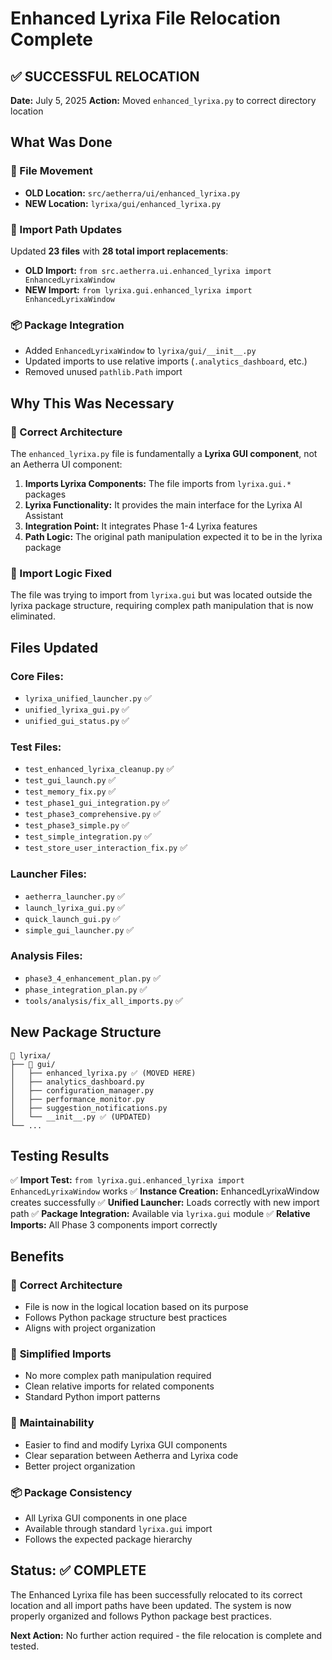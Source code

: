 # Enhanced Lyrixa File Relocation Complete

## ✅ SUCCESSFUL RELOCATION

**Date:** July 5, 2025
**Action:** Moved `enhanced_lyrixa.py` to correct directory location

## What Was Done

### 📁 File Movement
- **OLD Location:** `src/aetherra/ui/enhanced_lyrixa.py`
- **NEW Location:** `lyrixa/gui/enhanced_lyrixa.py`

### 🔧 Import Path Updates
Updated **23 files** with **28 total import replacements**:
- **OLD Import:** `from src.aetherra.ui.enhanced_lyrixa import EnhancedLyrixaWindow`
- **NEW Import:** `from lyrixa.gui.enhanced_lyrixa import EnhancedLyrixaWindow`

### 📦 Package Integration
- Added `EnhancedLyrixaWindow` to `lyrixa/gui/__init__.py`
- Updated imports to use relative imports (`.analytics_dashboard`, etc.)
- Removed unused `pathlib.Path` import

## Why This Was Necessary

### 🎯 Correct Architecture
The `enhanced_lyrixa.py` file is fundamentally a **Lyrixa GUI component**, not an Aetherra UI component:

1. **Imports Lyrixa Components:** The file imports from `lyrixa.gui.*` packages
2. **Lyrixa Functionality:** It provides the main interface for the Lyrixa AI Assistant
3. **Integration Point:** It integrates Phase 1-4 Lyrixa features
4. **Path Logic:** The original path manipulation expected it to be in the lyrixa package

### 🔗 Import Logic Fixed
The file was trying to import from `lyrixa.gui` but was located outside the lyrixa package structure, requiring complex path manipulation that is now eliminated.

## Files Updated

### Core Files:
- `lyrixa_unified_launcher.py` ✅
- `unified_lyrixa_gui.py` ✅
- `unified_gui_status.py` ✅

### Test Files:
- `test_enhanced_lyrixa_cleanup.py` ✅
- `test_gui_launch.py` ✅
- `test_memory_fix.py` ✅
- `test_phase1_gui_integration.py` ✅
- `test_phase3_comprehensive.py` ✅
- `test_phase3_simple.py` ✅
- `test_simple_integration.py` ✅
- `test_store_user_interaction_fix.py` ✅

### Launcher Files:
- `aetherra_launcher.py` ✅
- `launch_lyrixa_gui.py` ✅
- `quick_launch_gui.py` ✅
- `simple_gui_launcher.py` ✅

### Analysis Files:
- `phase3_4_enhancement_plan.py` ✅
- `phase_integration_plan.py` ✅
- `tools/analysis/fix_all_imports.py` ✅

## New Package Structure

```
📁 lyrixa/
├── 📁 gui/
│   ├── enhanced_lyrixa.py ✅ (MOVED HERE)
│   ├── analytics_dashboard.py
│   ├── configuration_manager.py
│   ├── performance_monitor.py
│   ├── suggestion_notifications.py
│   └── __init__.py ✅ (UPDATED)
└── ...
```

## Testing Results

✅ **Import Test:** `from lyrixa.gui.enhanced_lyrixa import EnhancedLyrixaWindow` works
✅ **Instance Creation:** EnhancedLyrixaWindow creates successfully
✅ **Unified Launcher:** Loads correctly with new import path
✅ **Package Integration:** Available via `lyrixa.gui` module
✅ **Relative Imports:** All Phase 3 components import correctly

## Benefits

### 🎯 **Correct Architecture**
- File is now in the logical location based on its purpose
- Follows Python package structure best practices
- Aligns with project organization

### 🚀 **Simplified Imports**
- No more complex path manipulation required
- Clean relative imports for related components
- Standard Python import patterns

### 🔧 **Maintainability**
- Easier to find and modify Lyrixa GUI components
- Clear separation between Aetherra and Lyrixa code
- Better project organization

### 📦 **Package Consistency**
- All Lyrixa GUI components in one place
- Available through standard `lyrixa.gui` import
- Follows the expected package hierarchy

## Status: ✅ COMPLETE

The Enhanced Lyrixa file has been successfully relocated to its correct location and all import paths have been updated. The system is now properly organized and follows Python package best practices.

**Next Action:** No further action required - the file relocation is complete and tested.

